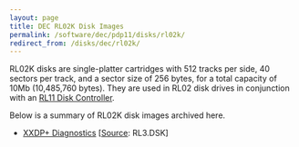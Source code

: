 ```yaml
---
layout: page
title: DEC RL02K Disk Images
permalink: /software/dec/pdp11/disks/rl02k/
redirect_from: /disks/dec/rl02k/
---
```


RL02K disks are single-platter cartridges with 512 tracks per side, 40 sectors per track, and a sector size of
256 bytes, for a total capacity of 10Mb (10,485,760 bytes).  They are used in RL02 disk drives in conjunction
with an [RL11 Disk Controller](/machines/pdp11/rl11/).

Below is a summary of RL02K disk images archived here.

  - [XXDP+ Diagnostics](xxdp/) [[Source](http://skn.noip.me/pdp11/): RL3.DSK]
